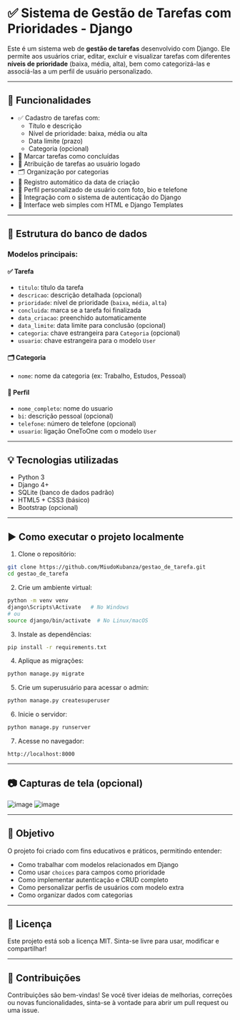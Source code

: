 # ✅ Sistema de Gestão de Tarefas com Prioridades - Django

Este é um sistema web de **gestão de tarefas** desenvolvido com Django. Ele permite aos usuários criar, editar, excluir e visualizar tarefas com diferentes **níveis de prioridade** (baixa, média, alta), bem como categorizá-las e associá-las a um perfil de usuário personalizado.

---

## 🚀 Funcionalidades

- ✅ Cadastro de tarefas com:
  - Título e descrição
  - Nível de prioridade: baixa, média ou alta
  - Data limite (prazo)
  - Categoria (opcional)
- 🔔 Marcar tarefas como concluídas
- 👤 Atribuição de tarefas ao usuário logado
- 🗂️ Organização por categorias
- 📅 Registro automático da data de criação
- 👥 Perfil personalizado de usuário com foto, bio e telefone
- 🔐 Integração com o sistema de autenticação do Django
- 📂 Interface web simples com HTML e Django Templates

---

## 🧱 Estrutura do banco de dados

### Modelos principais:

#### ✅ Tarefa
- `titulo`: título da tarefa
- `descricao`: descrição detalhada (opcional)
- `prioridade`: nível de prioridade (`baixa`, `média`, `alta`)
- `concluida`: marca se a tarefa foi finalizada
- `data_criacao`: preenchido automaticamente
- `data_limite`: data limite para conclusão (opcional)
- `categoria`: chave estrangeira para `Categoria` (opcional)
- `usuario`: chave estrangeira para o modelo `User`

#### 🗂️ Categoria
- `nome`: nome da categoria (ex: Trabalho, Estudos, Pessoal)

#### 👤 Perfil
- `nome_completo`: nome do usuario
- `bi`: descrição pessoal (opcional)
- `telefone`: número de telefone (opcional)
- `usuario`: ligação OneToOne com o modelo `User`

---

## 💡 Tecnologias utilizadas

- Python 3
- Django 4+
- SQLite (banco de dados padrão)
- HTML5 + CSS3 (básico)
- Bootstrap (opcional)

---

## ▶️ Como executar o projeto localmente

1. Clone o repositório:
```bash
git clone https://github.com/MiudoKubanza/gestao_de_tarefa.git
cd gestao_de_tarefa
````

2. Crie um ambiente virtual:

```bash
python -m venv venv
django\Scripts\Activate   # No Windows
# ou
source django/bin/activate  # No Linux/macOS
```

3. Instale as dependências:

```bash
pip install -r requirements.txt
```

4. Aplique as migrações:

```bash
python manage.py migrate
```

5. Crie um superusuário para acessar o admin:

```bash
python manage.py createsuperuser
```

6. Inicie o servidor:

```bash
python manage.py runserver
```

7. Acesse no navegador:

```
http://localhost:8000
```

---

## 📷 Capturas de tela (opcional)

![image](https://github.com/user-attachments/assets/384088f7-53bb-4d77-b8a8-9acff2120dd8)
![image](https://github.com/user-attachments/assets/d9d0d0e1-756e-4627-b1e8-d39d946a4ae4)



---

## 📌 Objetivo

O projeto foi criado com fins educativos e práticos, permitindo entender:

* Como trabalhar com modelos relacionados em Django
* Como usar `choices` para campos como prioridade
* Como implementar autenticação e CRUD completo
* Como personalizar perfis de usuários com modelo extra
* Como organizar dados com categorias

---

## 📄 Licença

Este projeto está sob a licença MIT. Sinta-se livre para usar, modificar e compartilhar!

---

## 🤝 Contribuições

Contribuições são bem-vindas! Se você tiver ideias de melhorias, correções ou novas funcionalidades, sinta-se à vontade para abrir um pull request ou uma issue.

```

